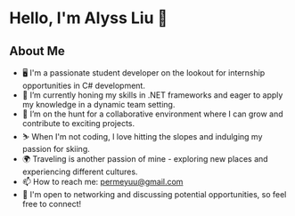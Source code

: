 # Hello, I'm Alyss Liu 👋

## About Me
- 🖥 I'm a passionate student developer on the lookout for internship opportunities in C# development.
- 🌱 I’m currently honing my skills in .NET frameworks and eager to apply my knowledge in a dynamic team setting.
- 👯 I’m on the hunt for a collaborative environment where I can grow and contribute to exciting projects.
- ⛷️ When I'm not coding, I love hitting the slopes and indulging my passion for skiing.
- 🌍 Traveling is another passion of mine - exploring new places and experiencing different cultures.
- 📫 How to reach me: permeyuu@gmail.com
- 🤝 I'm open to networking and discussing potential opportunities, so feel free to connect!

<!---
permeyuu/permeyuu is a ✨ special ✨ repository because its `README.md` (this file) appears on your GitHub profile.
You can click the Preview link to take a look at your changes.
--->
